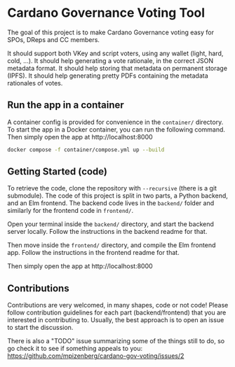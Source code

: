 # Cardano Governance Voting Tool

The goal of this project is to make Cardano Governance voting easy for SPOs, DReps and CC members.

It should support both VKey and script voters, using any wallet (light, hard, cold, ...).
It should help generating a vote rationale, in the correct JSON metadata format.
It should help storing that metadata on permanent storage (IPFS).
It should help generating pretty PDFs containing the metadata rationales of votes.

## Run the app in a container

A container config is provided for convenience in the `container/` directory.
To start the app in a Docker container, you can run the following command.
Then simply open the app at http://localhost:8000

```sh
docker compose -f container/compose.yml up --build
```

## Getting Started (code)

To retrieve the code, clone the repository with `--recursive` (there is a git submodule).
The code of this project is split in two parts, a Python backend, and an Elm frontend.
The backend code lives in the `backend/` folder and similarly for the frontend code in `frontend/`.

Open your terminal inside the `backend/` directory, and start the backend server locally.
Follow the instructions in the backend readme for that.

Then move inside the `frontend/` directory, and compile the Elm frontend app.
Follow the instructions in the frontend readme for that.

Then simply open the app at http://localhost:8000

## Contributions

Contributions are very welcomed, in many shapes, code or not code!
Please follow contribution guidelines for each part (backend/frontend) that you are interested in contributing to.
Usually, the best approach is to open an issue to start the discussion.

There is also a "TODO" issue summarizing some of the things still to do,
so go check it to see if something appeals to you:
https://github.com/mpizenberg/cardano-gov-voting/issues/2
